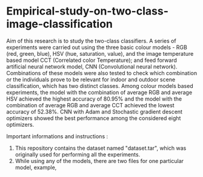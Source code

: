 # Empirical-study-on-two-class-image-classification
Aim of this research is to study the two-class
classifiers. A series of experiments were carried out using the
three basic colour models - RGB (red, green, blue), HSV (hue,
saturation, value), and the image temperature based model
CCT (Correlated color Temperature); and feed forward artificial
neural network model, CNN (Convolutional neural network).
Combinations of these models were also tested to check which
combination or the individuals prove to be relevant for indoor
and outdoor scene classification, which has two distinct classes.
Among colour models based experiments, the model with the
combination of average RGB and average HSV achieved the
highest accuracy of 80.95% and the model with the combination
of average RGB and average CCT achieved the lowest accuracy
of 52.38%. CNN with Adam and Stochastic gradient descent
optimizers showed the best performance among the considered
eight optimizers.


Important informations and instructions :

1. This repository contains the dataset named "dataset.tar", which was originally used for performing all the experiments.
2. While using any of the models, there are two files for one particular model, example, 


